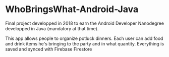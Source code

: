 # WhoBringsWhat-Android-Java

Final project developped in 2018 to earn the Android Developer Nanodegree developped in Java (mandatory at that time).

This app allows people to organize potluck dinners. Each user can add food and drink items he's bringing to the party and in what quantity. Everything is saved and synced with Firebase Firestore
